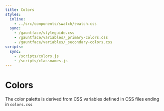 ```yaml
---
title: Colors
styles:
  inline:
    - ../src/components/swatch/swatch.css
  sync:
    - /gauntface/styleguide.css
    - /gauntface/variables/_primary-colors.css
    - /gauntface/variables/_secondary-colors.css
scripts:
  sync:
    - /scripts/colors.js
    - /scripts/classnames.js
---
```


# Colors

The color palette is derived from CSS variables defined in CSS files ending in `colors.css`

<div class='__hopin__js-colors'></div>